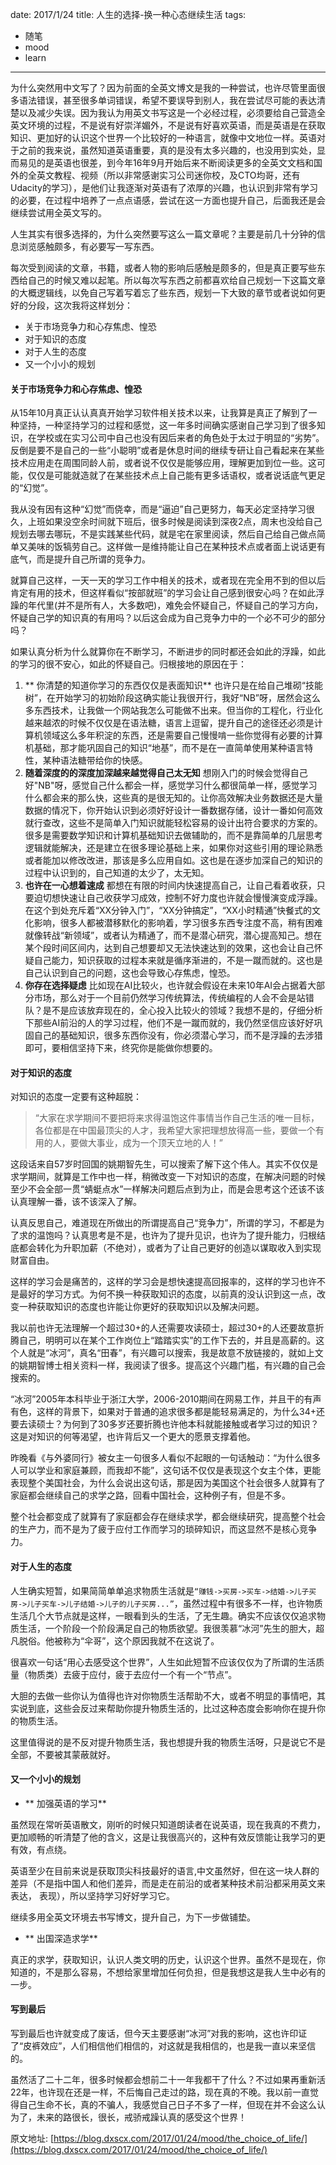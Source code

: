 date: 2017/1/24
title: 人生的选择-换一种心态继续生活
tags: 
- 随笔
- mood
- learn
---

为什么突然用中文写了？因为前面的全英文博文是我的一种尝试，也许尽管里面很多语法错误，甚至很多单词错误，希望不要误导到别人，我在尝试尽可能的表达清楚以及减少失误。因为我认为用英文书写这是一个必经过程，必须要给自己营造全英文环境的过程，不是说有好崇洋媚外，不是说有好喜欢英语，而是英语是在获取知识、更加好的认识这个世界一个比较好的一种语言，就像中文地位一样。英语对于之前的我来说，虽然知道英语重要，真的是没有太多兴趣的，也没用到实处，显而易见的是英语也很差，到今年16年9月开始后来不断阅读更多的全英文文档和国外的全英文教程、视频（所以非常感谢实习公司迷你校，及CTO均哥，还有Udacity的学习），是他们让我逐渐对英语有了浓厚的兴趣，也认识到非常有学习的必要，在过程中培养了一点点语感，尝试在这一方面也提升自己，后面我还是会继续尝试用全英文写的。

<!-- more -->

人生其实有很多选择的，为什么突然要写这么一篇文章呢？主要是前几十分钟的信息浏览感触颇多，有必要写一写东西。

每次受到阅读的文章，书籍，或者人物的影响后感触是颇多的，但是真正要写些东西给自己的时候又难以起笔。所以每次写东西之前都喜欢给自己规划一下这篇文章的大概逻辑线，以免自己写着写着忘了些东西，规划一下大致的章节或者说如何更好的分段，这次我将这样划分：

- 关于市场竞争力和心存焦虑、惶恐
- 对于知识的态度
- 对于人生的态度
- 又一个小小的规划

#### 关于市场竞争力和心存焦虑、惶恐

从15年10月真正认认真真开始学习软件相关技术以来，让我算是真正了解到了一种坚持，一种坚持学习的过程和感觉，这一年多时间确实感谢自己学习到了很多知识，在学校或在实习公司中自己也没有因后来者的角色处于太过于明显的“劣势”。反倒是要不是自己的一些“小聪明”或者是休息时间的继续专研让自己看起来在某些技术应用走在周围同龄人前，或者说不仅仅是能够应用，理解更加到位一些。这可能，仅仅是可能就造就了在某些技术点上自己能有更多话语权，或者说话底气更足的“幻觉”。

我从没有因有这种“幻觉”而侥幸，而是“逼迫”自己更努力，每天必定坚持学习很久，上班如果没空余时间就下班后，很多时候是阅读到深夜2点，周末也没给自己规划去哪去哪玩，不是实践某些代码，就是宅在家里阅读，然后自己给自己做点简单又美味的饭犒劳自己。这样做一是维持能让自己在某种技术点或者面上说话更有底气，而是提升自己所谓的竞争力。

就算自己这样，一天一天的学习工作中相关的技术，或者现在完全用不到的但以后肯定有用的技术，但这样看似“按部就班”的学习会让自己感到很安心吗？在如此浮躁的年代里(并不是所有人，大多数吧)，难免会怀疑自己，怀疑自己的学习方向，怀疑自己学的知识真的有用吗？以后这会成为自己竞争力中的一个必不可少的部分吗？

如果认真分析为什么就算你在不断学习，不断进步的同时都还会如此的浮躁，如此的学习的很不安心，如此的怀疑自己。归根接地的原因在于：

1. ** 你清楚的知道你学习的东西仅仅是表面知识** 
也许只是在给自己堆砌“技能树”，在开始学习的初始阶段这确实能让我很开行，我好“NB”呀，居然会这么多东西技术，让我做一个网站我怎么可能做不出来。但当你的工程化，行业化越来越浓的时候不仅仅是在语法糖，语言上逗留，提升自己的途径还必须是计算机领域这么多年积淀的东西，还是需要自己慢慢啃一些你觉得有必要的计算机基础，那才能巩固自己的知识“地基”，而不是在一直简单使用某种语言特性，某种语法糖带给你的快感。
2. **随着深度的的深度加深越来越觉得自己太无知**
想刚入门的时候会觉得自己好"NB"呀，感觉自己什么都会一样，感觉学习什么都很简单一样，感觉学习什么都会来的那么快，这些真的是很无知的。让你高效解决业务数据还是大量数据的情况下，你开始认识到必须好好设计一番数据存储，设计一番如何高效就行查改，这些不是简单入门知识就能轻松容易的设计出符合要求的方案的。很多是需要数学知识和计算机基础知识去做辅助的，而不是靠简单的几层思考逻辑就能解决，还是建立在很多理论基础上来，如果你对这些引用的理论熟悉或者能加以修改改进，那该是多么应用自如。这也是在逐步加深自己的知识的过程中认识到的，自己知道的太少了，太无知。
3. **也许在一心想着速成**
都想在有限的时间内快速提高自己，让自己看着收获，只要迫切想快速让自己收获学习成效，控制不好力度也许就会慢慢演变成浮躁。在这个到处充斥着“XX分钟入门”，“XX分钟搞定”，“XX小时精通”快餐式的文化影响，很多人都被潜移默化的影响着，学习很多东西专注度不高，稍有困难就像转战“新领域”，或者认为精通了，而不是潜心研究，潜心提高知己。想在某个段时间区间内，达到自己想要却又无法快速达到的效果，这也会让自己怀疑自己能力，知识获取的过程本来就是循序渐进的，不是一蹴而就的。这也是自己认识到自己的问题，这也会导致心存焦虑，惶恐。
4. **你存在选择疑虑**
比如现在AI比较火，也许就会假设在未来10年AI会占据着大部分市场，那么对于一个目前仍然学习传统算法，传统编程的人会不会是站错队？是不是应该放弃现在的，全心投入比较火的领域？我想不是的，仔细分析下那些AI前沿的人的学习过程，他们不是一蹴而就的，我仍然坚信应该好好巩固自己的基础知识，很多东西你没有，你必须潜心学习，而不是浮躁的去涉猎即可，要相信坚持下来，终究你是能做你想要的。
#### 对于知识的态度

对知识的态度一定要有这种超脱：

> “大家在求学期间不要把将来求得温饱这件事情当作自己生活的唯一目标，各位都是在中国最顶尖的人才，我希望大家把理想放得高一些，要做一个有用的人，要做大事业，成为一个顶天立地的人！” 

这段话来自57岁时回国的姚期智先生，可以搜索了解下这个伟人。其实不仅仅是求学期间，就算是工作中也一样，稍微改变一下对知识的态度，在解决问题的时候至少不会全部一贯“蜻蜓点水”一样解决问题后点到为止，而是会思考这个还该不该认真理解一番，该不该深入了解。

认真反思自己，难道现在所做出的所谓提高自己“竞争力”，所谓的学习，不都是为了求的温饱吗？认真思考是不是，也许为了提升见识，也许为了提升能力，归根结底都会转化为升职加薪（不绝对），或者为了让自己更好的创造以谋取收入到实现财富自由。

这样的学习会是痛苦的，这样的学习会是想快速提高回报率的，这样的学习也许不是最好的学习方式。为何不换一种获取知识的态度，以前真的没认识到这一点，改变一种获取知识的态度也许能让你更好的获取知识以及解决问题。

我以前也许无法理解一个超过30+的人还需要攻读硕士，超过30+的人还要故意折腾自己，明明可以在某个工作岗位上“踏踏实实”的工作下去的，并且是高薪的。这个人就是“冰河”，真名“田春”，有兴趣可以搜索，我是故意不放链接的，就如上文的姚期智博士相关资料一样，我阅读了很多。提高这个兴趣门槛，有兴趣的自己会搜索的。

“冰河”2005年本科毕业于浙江大学，2006-2010期间在网易工作，并且干的有声有色，这样的背景下，如果对于普通的追求很多都是能轻易满足的，为什么34+还要去读硕士？为何到了30多岁还要折腾也许他本科就能接触或者学习过的知识？这是对知识的何等渴望，也许背后又一个更大的愿景支撑着他。

昨晚看《与外婆同行》被女主一句很多人看似不起眼的一句话触动：“为什么很多人可以学业和家庭兼顾，而我却不能”，这句话不仅仅是表现这个女主个体，更能表现整个美国社会，为什么会说出这句话，那是因为美国这个社会很多人就算有了家庭都会继续自己的求学之路，回看中国社会，这种例子有，但是不多。

整个社会都变成了就算有了家庭都会存在继续求学，都会继续研究，提高整个社会的生产力，而不是为了疲于应付工作而学习的琐碎知识，而这显然不是核心竞争力。

#### 对于人生的态度

人生确实短暂，如果简简单单追求物质生活就是`“赚钱->买房->买车->结婚->儿子买房->儿子买车->儿子结婚->儿子的儿子买房...”`，虽然过程中有很多不一样，也许物质生活几个大节点就是这样，一眼看到头的生活，了无生趣。确实不应该仅仅追求物质生活，一个阶段一个阶段满足自己的物质欲望。我很羡慕“冰河”先生的胆大，超凡脱俗。他被称为“伞哥”，这个原因我就不在这说了。

很喜欢一句话“用心去感受这个世界”，人生如此短暂不应该仅仅为了所谓的生活质量（物质类）去疲于应付，疲于去应付一个有一个“节点”。

大胆的去做一些你认为值得也许对你物质生活帮助不大，或者不明显的事情吧，其实说到底，这些会反过来帮助你提升物质生活的，比过这种态度会影响你在提升你的物质生活。

这里值得说的是不反对提升物质生活，我也想提升我的物质生活呀，只是说它不是全部，不要被其蒙蔽就好。

#### 又一个小小的规划

- ** 加强英语的学习** 

虽然现在常听英语散文，刚听的时候只知道朗读者在说英语，现在我真的不费力，更加顺畅的听清楚了他的含义，这是让我很高兴的，这种有效反馈能让我学习的更有效，有点绕。

英语至少在目前来说是获取顶尖科技最好的语言,中文虽然好，但在这一块人群的差异（不是指中国人和他们差异，而是走在前沿的或者某种技术前沿都采用英文来表达， 表现），所以坚持学习好好学习它。

继续多用全英文环境去书写博文，提升自己，为下一步做铺垫。

- ** 出国深造求学** 

真正的求学，获取知识，认识人类文明的历史，认识这个世界。虽然不是现在，你知道的，不是那么容易，不想给家里增加任何负担，但是我想这是我人生中必有的一步。


#### 写到最后

写到最后也许就变成了废话，但今天主要感谢“冰河”对我的影响，这也许印证了“皮裤效应”，人们相信他们相信的，对这就是我相信的，也是我一直以来坚信的。

虽然活了二十二年，很多时候都会想前二十一年我都干了什么？不过如果再重新活22年，也许现在还是一样，不后悔自己走过的路，现在真的不晚。我以前一直觉得自己生命不长，真的不骗人，我感觉自己日子不多了一样，但现在并不会这么认为了，未来的路很长，很长，戒骄戒躁认真的感受这个世界！

原文地址: [https://blog.dxscx.com/2017/01/24/mood/the_choice_of_life/](https://blog.dxscx.com/2017/01/24/mood/the_choice_of_life/)